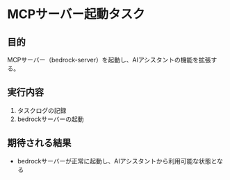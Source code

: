 # MCPサーバー起動タスク

## 目的
MCPサーバー（bedrock-server）を起動し、AIアシスタントの機能を拡張する。

## 実行内容
1. タスクログの記録
2. bedrockサーバーの起動

## 期待される結果
- bedrockサーバーが正常に起動し、AIアシスタントから利用可能な状態となる